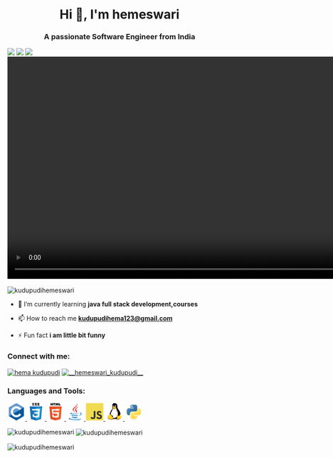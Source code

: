 <h1 align="center">Hi 👋, I'm hemeswari</h1>
<h3 align="center">A passionate Software Engineer from India</h3>
<img src="https://user-images.githubusercontent.com/74038190/213866269-5d00981c-7c98-46d7-8a8e-16f462f15227.gif" width="200" />
  <img src="https://user-images.githubusercontent.com/74038190/213866269-5d00981c-7c98-46d7-8a8e-16f462f15227.gif" width="200" />
  <img src="https://user-images.githubusercontent.com/74038190/213866269-5d00981c-7c98-46d7-8a8e-16f462f15227.gif" width="200" />
<video src="Product 3D Animation _ Blender 3D _ Cycles Render.mp4" alt=""height="500"width="1000" controls autoplay muted></video>

<p align="left"> <img src="https://komarev.com/ghpvc/?username=kudupudihemeswari&label=Profile%20views&color=0e75b6&style=flat" alt="kudupudihemeswari" /> </p>

- 🌱 I’m currently learning **java full stack development,courses**

- 📫 How to reach me **kudupudihema123@gmail.com**

- ⚡ Fun fact **i am little bit funny**

<h3 align="left">Connect with me:</h3>
<p align="left">
<a href="https://linkedin.com/in/hema kudupudi" target="blank"><img align="center" src="https://raw.githubusercontent.com/rahuldkjain/github-profile-readme-generator/master/src/images/icons/Social/linked-in-alt.svg" alt="hema kudupudi" height="30" width="40" /></a>
<a href="https://instagram.com/__hemeswari_kudupudi__" target="blank"><img align="center" src="https://raw.githubusercontent.com/rahuldkjain/github-profile-readme-generator/master/src/images/icons/Social/instagram.svg" alt="__hemeswari_kudupudi__" height="30" width="40" /></a>
</p>

<h3 align="left">Languages and Tools:</h3>
<p align="left"> <a href="https://www.cprogramming.com/" target="_blank" rel="noreferrer"> <img src="https://raw.githubusercontent.com/devicons/devicon/master/icons/c/c-original.svg" alt="c" width="40" height="40"/> </a> <a href="https://www.w3schools.com/css/" target="_blank" rel="noreferrer"> <img src="https://raw.githubusercontent.com/devicons/devicon/master/icons/css3/css3-original-wordmark.svg" alt="css3" width="40" height="40"/> </a> <a href="https://www.w3.org/html/" target="_blank" rel="noreferrer"> <img src="https://raw.githubusercontent.com/devicons/devicon/master/icons/html5/html5-original-wordmark.svg" alt="html5" width="40" height="40"/> </a> <a href="https://www.java.com" target="_blank" rel="noreferrer"> <img src="https://raw.githubusercontent.com/devicons/devicon/master/icons/java/java-original.svg" alt="java" width="40" height="40"/> </a> <a href="https://developer.mozilla.org/en-US/docs/Web/JavaScript" target="_blank" rel="noreferrer"> <img src="https://raw.githubusercontent.com/devicons/devicon/master/icons/javascript/javascript-original.svg" alt="javascript" width="40" height="40"/> </a> <a href="https://www.linux.org/" target="_blank" rel="noreferrer"> <img src="https://raw.githubusercontent.com/devicons/devicon/master/icons/linux/linux-original.svg" alt="linux" width="40" height="40"/> </a> <a href="https://www.python.org" target="_blank" rel="noreferrer"> <img src="https://raw.githubusercontent.com/devicons/devicon/master/icons/python/python-original.svg" alt="python" width="40" height="40"/> </a> </p>

<p><img align="left" src="https://github-readme-stats.vercel.app/api/top-langs?username=kudupudihemeswari&show_icons=true&locale=en&layout=compact" alt="kudupudihemeswari" /></p>

<p>&nbsp;<img align="center" src="https://github-readme-stats.vercel.app/api?username=kudupudihemeswari&show_icons=true&locale=en" alt="kudupudihemeswari" /></p>

<p><img align="center" src="https://github-readme-streak-stats.herokuapp.com/?user=kudupudihemeswari&" alt="kudupudihemeswari" /></p>

